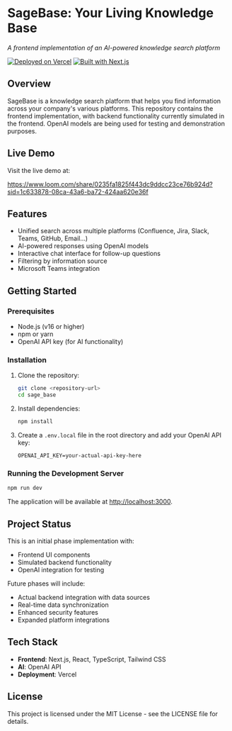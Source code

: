 # SageBase: Your Living Knowledge Base

*A frontend implementation of an AI-powered knowledge search platform*

[![Deployed on Vercel](https://img.shields.io/badge/Deployed%20on-Vercel-black?style=for-the-badge&logo=vercel)](https://v0-confluence-questions.vercel.app/)
[![Built with Next.js](https://img.shields.io/badge/Built%20with-Next.js-black?style=for-the-badge&logo=next.js)](https://nextjs.org/)

## Overview

SageBase is a knowledge search platform that helps you find information across your company's various platforms. This repository contains the frontend implementation, with backend functionality currently simulated in the frontend. OpenAI models are being used for testing and demonstration purposes.

## Live Demo

Visit the live demo at:

https://www.loom.com/share/0235fa1825f443dc9ddcc23ce76b924d?sid=1c633878-08ca-43a6-ba72-424aa620e36f

## Features

- Unified search across multiple platforms (Confluence, Jira, Slack, Teams, GitHub, Email...)
- AI-powered responses using OpenAI models
- Interactive chat interface for follow-up questions
- Filtering by information source
- Microsoft Teams integration

## Getting Started

### Prerequisites

- Node.js (v16 or higher)
- npm or yarn
- OpenAI API key (for AI functionality)

### Installation

1. Clone the repository:
   ```bash
   git clone <repository-url>
   cd sage_base
   ```

2. Install dependencies:
   ```bash
   npm install
   ```

3. Create a `.env.local` file in the root directory and add your OpenAI API key:
   ```
   OPENAI_API_KEY=your-actual-api-key-here
   ```

### Running the Development Server

```bash
npm run dev
```

The application will be available at [http://localhost:3000](http://localhost:3000).

## Project Status

This is an initial phase implementation with:
- Frontend UI components
- Simulated backend functionality
- OpenAI integration for testing

Future phases will include:
- Actual backend integration with data sources
- Real-time data synchronization
- Enhanced security features
- Expanded platform integrations

## Tech Stack

- **Frontend**: Next.js, React, TypeScript, Tailwind CSS
- **AI**: OpenAI API
- **Deployment**: Vercel

## License

This project is licensed under the MIT License - see the LICENSE file for details.
